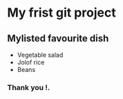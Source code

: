# My frist git project
## Mylisted favourite dish

* Vegetable salad
* Jolof rice
* Beans

### Thank you !.
